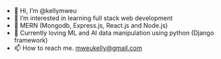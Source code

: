 - 👋 Hi, I’m @kellymweu
- 👀 I’m interested in learning full stack web development
- 🌱 MERN (Mongodb, Express.js, React.js and Node.js)
- 💞️ Currently loving ML and AI data manipulation using python (Django framework)
- 📫 How to reach me. mweukelly@gmail.com

<!---
kellymweu/kellymweu is a ✨ special ✨ repository because its `README.md` (this file) appears on your GitHub profile.
You can click the Preview link to take a look at your changes.
--->
